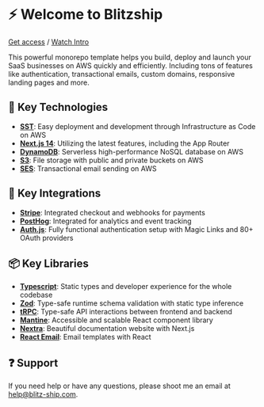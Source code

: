 # ⚡️ Welcome to Blitzship

[Get access](https://blitz-ship.com) / [Watch Intro](https://www.youtube.com/embed/9LLTTEUxVqI?si=d0aMl5PqpByxz66x)

This powerful monorepo template helps you build, deploy and launch your SaaS businesses on AWS quickly and efficiently.
Including tons of features like authentication, transactional emails, custom domains, responsive landing pages and more.



## 📡 Key Technologies

- [**SST**](https://docs.sst.dev/what-is-sst): Easy deployment and development through Infrastructure as Code on AWS
- [**Next.js 14**](https://nextjs.org/): Utilizing the latest features, including the App Router 
- [**DynamoDB**](https://aws.amazon.com/dynamodb/): Serverless high-performance NoSQL database on AWS
- [**S3**](https://aws.amazon.com/s3/): File storage with public and private buckets on AWS
- [**SES**](https://aws.amazon.com/ses/): Transactional email sending on AWS

## 🔌 Key Integrations
- [**Stripe**](https://stripe.com/): Integrated checkout and webhooks for payments
- [**PostHog**](https://posthog.com/): Integrated for analytics and event tracking
- [**Auth.js**](https://authjs.dev/): Fully functional authentication setup with Magic Links and 80+ OAuth providers

## 📦 Key Libraries
- [**Typescript**](https://www.typescriptlang.org/): Static types and developer experience for the whole codebase
- [**Zod**](https://zod.dev/): Type-safe runtime schema validation with static type inference
- [**tRPC**](https://trpc.io/docs): Type-safe API interactions between frontend and backend
- [**Mantine**](https://mantine.dev/): Accessible and scalable React component library
- [**Nextra**](https://nextra.site/): Beautiful documentation website with Next.js
- [**React Email**](https://react.email/): Email templates with React


## ❓ Support

If you need help or have any questions, please shoot me an email at [help@blitz-ship.com](mailto:help@blitz-ship.com).
